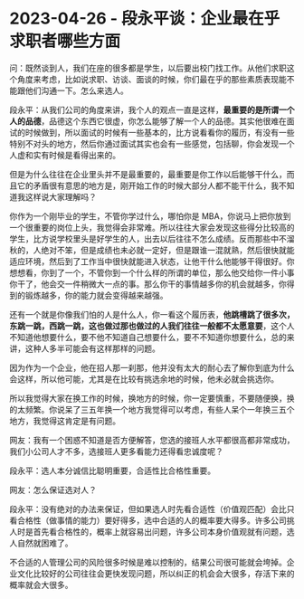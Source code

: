 # 2023-04-26 - 段永平谈：企业最在乎求职者哪些方面

问：既然谈到人，我们在座的很多都是学生，以后要出校门找工作。从他们求职这个角度来考虑，比如说求职、访谈、面谈的时候，你们最在乎的那些素质表现能不能跟他们沟通一下。怎么来选人。

段永平：从我们公司的角度来讲，我个人的观点一直是这样，**最重要的是所谓一个人的品德**，品德这个东西它很虚，你怎么能够了解一个人的品德。其实他很难在面试的时候做到，所以面试的时候有一些基本的，比方说看看你的履历，有没有一些特别不对头的地方，然后你通过面试其实也会有一些感觉，包括聊，你会发现一个人虚和实有时候是看得出来的。

但是为什么往往在企业里头并不是最重要的，最重要是你工作以后能够干什么，而且它的矛盾很有意思的地方是，刚开始工作的时候大部分人都不能干什么，我不知道我这样说大家理解吗？

你作为一个刚毕业的学生，不管你学过什么，哪怕你是 MBA，你说马上把你放到一个很重要的岗位上头，我觉得会非常难。所以往往大家会发现这些得分比较高的学生，比方说学校里头是好学生的人，出去以后往往不怎么成绩。反而那些中不溜秋的，人绝对不笨，但是成绩也未必就一定好，但是跟谁一混就熟，然后很快就能适应环境，然后到了工作当中很快就能进入状态，让他干什么他能够干得很好。你想想看，你到了一个，不管你到一个什么样的所谓的单位，那么他交给你一件小事你干了，他会交一件稍微大一点的事。那么你干的事情越多你的机会就越多，你得到的锻炼越多，你的能力就会变得越来越强。

还有一个就是你像我们怕的人是什么人，你一看这个履历表，**他跳槽跳了很多次，东跳一跳，西跳一跳，这也做过那也做过的人我们往往一般都不太愿意要**，这个人不知道他想要什么，要不他不知道自己想要什么，要不不知道你想要什么，总的来讲，这种人多半可能会有这样那样的问题。

因为作为一个企业，他在招人那一刹那，他并没有太大的耐心去了解你到底为什么会这样，所以他可能，尤其是在比较有挑选余地的时候，他未必就会挑选你。

所以我觉得大家在换工作的时候，换地方的时候，你一定要慎重，不要随便换，换的太频繁。你说呆了三五年换一个地方我觉得可以考虑，有些人呆个一年换三五个地方，我觉得这肯定是有问题。

网友：我有一个困惑不知道是否方便解答，您选的接班人水平都很高都非常成功，我们小公司人才不多，选接班人更多看能力还得看忠诚度呢？

段永平：选人本分诚信比聪明重要，合适性比合格性重要。

网友：怎么保证选对人？

段永平：没有绝对的办法来保证，但如果选人时先看合适性（价值观匹配）会比只看合格性（做事情的能力）要好得多，选中合适的人的概率要大得多。许多公司挑人时是首先看合格性的，概率上就容易出问题，许多公司本身价值观就有问题，选人自然就困难了。

不合适的人管理公司的风险很多时候是难以控制的，结果公司很可能就会垮掉。企业文化比较好的公司往往会更快发现问题，所以纠正的机会会大很多，存活下来的概率就会大很多。